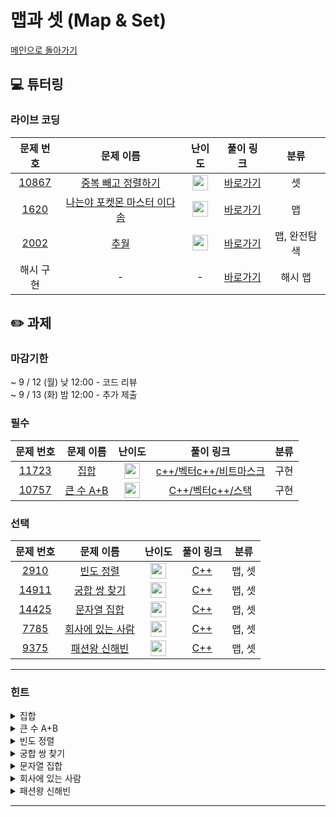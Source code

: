 # 맵과 셋 (Map & Set)

[메인으로 돌아가기](https://github.com/Altu-Bitu-3/Notice)

## 💻 튜터링

### 라이브 코딩

|문제 번호|문제 이름|난이도|풀이 링크|분류|
| :-----: | :-----: | :-----: | :-----: | :-----: |
|<a href="https://www.acmicpc.net/problem/10867" target="_blank">10867</a>|<a href="https://www.acmicpc.net/problem/10867" target="_blank">중복 빼고 정렬하기</a>|<img height="25px" width="25px" src="https://static.solved.ac/tier_small/6.svg"/>|[바로가기]( https://github.com/Altu-Bitu-3/Notice/blob/main/09%EC%9B%94%2006%EC%9D%BC%20-%20%EB%A7%B5%EA%B3%BC%20%EC%85%8B/%EB%9D%BC%EC%9D%B4%EB%B8%8C%EC%BD%94%EB%94%A9/10867.cpp)|셋|
|<a href="https://www.acmicpc.net/problem/1620" target="_blank">1620</a>|<a href="https://www.acmicpc.net/problem/1620" target="_blank">나는야 포켓몬 마스터 이다솜</a>|<img height="25px" width="25px" src="https://static.solved.ac/tier_small/7.svg"/>|[바로가기](https://github.com/Altu-Bitu-3/Notice/blob/main/09%EC%9B%94%2006%EC%9D%BC%20-%20%EB%A7%B5%EA%B3%BC%20%EC%85%8B/%EB%9D%BC%EC%9D%B4%EB%B8%8C%EC%BD%94%EB%94%A9/1620.cpp)|맵|
|<a href="https://www.acmicpc.net/problem/2002" target="_blank">2002</a>|<a href="https://www.acmicpc.net/problem/2002" target="_blank">추월</a>|<img height="25px" width="25px" src="https://static.solved.ac/tier_small/10.svg"/>|[바로가기](https://github.com/Altu-Bitu-3/Notice/blob/main/09%EC%9B%94%2006%EC%9D%BC%20-%20%EB%A7%B5%EA%B3%BC%20%EC%85%8B/%EB%9D%BC%EC%9D%B4%EB%B8%8C%EC%BD%94%EB%94%A9/2002.cpp)|맵, 완전탐색|
|해시 구현|-|-|[바로가기](https://github.com/Altu-Bitu-3/Notice/blob/main/09%EC%9B%94%2006%EC%9D%BC%20-%20%EB%A7%B5%EA%B3%BC%20%EC%85%8B/%EB%9D%BC%EC%9D%B4%EB%B8%8C%EC%BD%94%EB%94%A9/hash.cpp)|해시 맵|



## ✏️ 과제

### 마감기한
~ 9 / 12 (월) 낮 12:00 - 코드 리뷰 </br>
~ 9 / 13 (화) 밤 12:00 - 추가 제출 </br>

### 필수

|문제 번호|문제 이름|난이도|풀이 링크|분류|
| :-----: | :-----: | :-----: | :-----: | :-----: |
|<a href="https://www.acmicpc.net/problem/11723" target="_blank">11723</a>|<a href="https://www.acmicpc.net/problem/11723" target="_blank">집합</a>|<img height="25px" width="25px" src="https://static.solved.ac/tier_small/6.svg"/>|[c++/벡터](https://github.com/Altu-Bitu-3/Notice/blob/main/09%EC%9B%94%2006%EC%9D%BC%20-%20%EB%A7%B5%EA%B3%BC%20%EC%85%8B/%ED%95%84%EC%88%98/11723_1.cpp)[c++/비트마스크](https://github.com/Altu-Bitu-3/Notice/blob/main/09%EC%9B%94%2006%EC%9D%BC%20-%20%EB%A7%B5%EA%B3%BC%20%EC%85%8B/%ED%95%84%EC%88%98/11723_2.cpp)|구현|
|<a href="https://www.acmicpc.net/problem/10757" target="_blank">10757</a>|<a href="https://www.acmicpc.net/problem/10757" target="_blank">큰 수 A+B</a>|<img height="25px" width="25px" src="https://static.solved.ac/tier_small/1.svg"/>|[C++/벡터](https://github.com/Altu-Bitu-3/Notice/blob/main/09%EC%9B%94%2006%EC%9D%BC%20-%20%EB%A7%B5%EA%B3%BC%20%EC%85%8B/%ED%95%84%EC%88%98/10757_v1.cpp)[c++/스택](https://github.com/Altu-Bitu-3/Notice/blob/main/09%EC%9B%94%2006%EC%9D%BC%20-%20%EB%A7%B5%EA%B3%BC%20%EC%85%8B/%ED%95%84%EC%88%98/10757_v2.cpp)|구현|

### 선택

|문제 번호|문제 이름|난이도|풀이 링크|분류|
| :-----: | :-----: | :-----: | :-----: | :-----: |
|<a href="https://www.acmicpc.net/problem/2910" target="_blank">2910</a>|<a href="https://www.acmicpc.net/problem/2910" target="_blank">빈도 정렬</a>|<img height="25px" width="25px" src="https://static.solved.ac/tier_small/8.svg"/>|[C++](https://github.com/Altu-Bitu-3/Notice/blob/main/09%EC%9B%94%2006%EC%9D%BC%20-%20%EB%A7%B5%EA%B3%BC%20%EC%85%8B/%EC%84%A0%ED%83%9D/2910.cpp)|맵, 셋|
|<a href="https://www.acmicpc.net/problem/14911" target="_blank">14911</a>|<a href="https://www.acmicpc.net/problem/14911" target="_blank">궁합 쌍 찾기</a>|<img height="25px" width="25px" src="https://static.solved.ac/tier_small/7.svg"/>|[C++](https://github.com/Altu-Bitu-3/Notice/blob/main/09%EC%9B%94%2006%EC%9D%BC%20-%20%EB%A7%B5%EA%B3%BC%20%EC%85%8B/%EC%84%A0%ED%83%9D/14911.cpp)|맵, 셋|
|<a href="https://www.acmicpc.net/problem/14425" target="_blank">14425</a>|<a href="https://www.acmicpc.net/problem/14425" target="_blank">문자열 집합</a>|<img height="25px" width="25px" src="https://static.solved.ac/tier_small/8.svg"/>|[C++](https://github.com/Altu-Bitu-3/Notice/blob/main/09%EC%9B%94%2006%EC%9D%BC%20-%20%EB%A7%B5%EA%B3%BC%20%EC%85%8B/%EC%84%A0%ED%83%9D/14425.cpp)|맵, 셋|
|<a href="https://www.acmicpc.net/problem/7785" target="_blank">7785</a>|<a href="https://www.acmicpc.net/problem/7785" target="_blank">회사에 있는 사람</a>|<img height="25px" width="25px" src="https://static.solved.ac/tier_small/6.svg"/>|[C++](https://github.com/Altu-Bitu-3/Notice/blob/main/09%EC%9B%94%2006%EC%9D%BC%20-%20%EB%A7%B5%EA%B3%BC%20%EC%85%8B/%EC%84%A0%ED%83%9D/7785.cpp)|맵, 셋|
|<a href="https://www.acmicpc.net/problem/9375" target="_blank">9375</a>|<a href="https://www.acmicpc.net/problem/9375" target="_blank">패션왕 신해빈</a>|<img height="25px" width="25px" src="https://static.solved.ac/tier_small/8.svg"/>|[C++](https://github.com/Altu-Bitu-3/Notice/blob/main/09%EC%9B%94%2006%EC%9D%BC%20-%20%EB%A7%B5%EA%B3%BC%20%EC%85%8B/%EC%84%A0%ED%83%9D/9375.cpp)|맵, 셋|

---

### 힌트

<details>
<summary>집합</summary>
<div markdown="1">
&nbsp;&nbsp;&nbsp;&nbsp;숫자의 위치가 고정되었다고 생각하고, 추가랑 삭제를 표현해보면 어떨까요?
</div>
</details>

<details>
<summary>큰 수 A+B</summary>
<div markdown="1">
&nbsp;&nbsp;&nbsp;&nbsp;두 수를 그냥 더하기에는 숫자가 너무 커요. 직접 숫자를 더할 때 일의 자리부터 하나하나 더했죠? 그 방식으로 문제를 풀면 좋아요!
</div>
</details>

<details>
<summary>빈도 정렬</summary>
<div markdown="1">
&nbsp;&nbsp;&nbsp;&nbsp;어떤 구조를 사용해야지 빈도수와 순서를 저장하기 편할까요? 또 정렬 함수를 사용하기 위한 구조는 무엇일까요? 형식을 정했다면 지난 시간에 배운 정렬 방법을 떠올려보세요!
</div>
</details>

<details>
<summary>궁합 쌍 찾기</summary>
<div markdown="1">
&nbsp;&nbsp;&nbsp;&nbsp;입력받는 숫자들의 개수가 주어지지 않았음을 주의하세요!
</div>
</details>

<details>
<summary>문자열 집합</summary>
<div markdown="1">
&nbsp;&nbsp;&nbsp;&nbsp;문자열을 저장하기 위해서 어떤 자료형을 사용하면 좋을까요? 문자열을 빠르게 탐색할 수 있는 자료형이면 좋겠네요!
</div>
</details>

<details>
<summary>회사에 있는 사람</summary>
<div markdown="1">
&nbsp;&nbsp;&nbsp;&nbsp;회사에 남아있는 사람만 누구인지 알면 되겠어요! 그리고 마지막에 역순으로 이름을 출력해야 하네요. set의 기본은 오름차순 정렬이었죠! 역순으로 순환하려면 어떻게 해야 할까요? 의외로 쉬운 방법이 있어요.
</div>
</details>

<details>
<summary>패션왕 신해빈</summary>
<div markdown="1">
&nbsp;&nbsp;&nbsp;&nbsp;의상의 이름과 의상의 종류 중 우리에게 필요한 입력값은 무엇일까요? 마지막에 해빈이가 알몸이 되지 않도록 주의해주세요!
</div>
</details>

---

